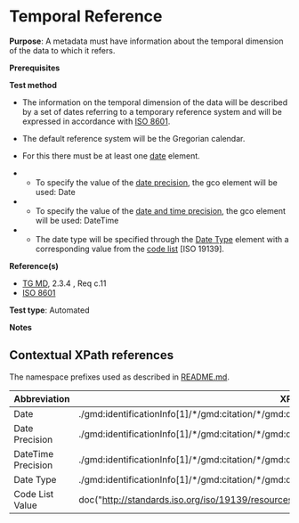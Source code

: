 # Temporal Reference


**Purpose**: A metadata must have information about the temporal dimension of the data to which it refers.

**Prerequisites**

**Test method**

* The information on the temporal dimension of the data will be described by a set of dates referring to a temporary reference system and will be expressed in accordance with [ISO 8601](http://inspire.ec.europa.eu/id/ats/metadata/1.3/iso-19115-19119/README#ref_ISO_8601).

* The default reference system will be the Gregorian calendar.
* For this there must be at least one [date](#date) element.

* - To specify the value of the [date precision](#datePrecision), the gco element will be used: Date

* - To specify the value of the [date and time precision](#dateTimePrecision), the gco element will be used: DateTime

* - The date type will be specified through the [Date Type](#dateType) element with a corresponding value from the [code list](#codeListValue) [ISO 19139].

**Reference(s)**	 

* [TG MD](http://inspire.ec.europa.eu/id/ats/metadata/2.0/common/README#ref_TG_MD), 2.3.4 , Req c.11
* [ISO 8601](http://inspire.ec.europa.eu/id/ats/metadata/1.3/iso-19115-19119/README#ref_ISO_8601)

**Test type**: Automated

**Notes**


## Contextual XPath references

The namespace prefixes used as described in [README.md](http://inspire.ec.europa.eu/id/ats/metadata/2.0/common/README#namespaces).

Abbreviation                                   |  XPath expression (relative to gmd:MD_Metadata)
-----------------------------------------------| -------------------------------------------------------------------------
<a name="date"></a> Date  | ./gmd:identificationInfo[1]/\*/gmd:citation/\*/gmd:date/gmd:CI_Date/gmd:date[1]
<a name="datePrecision"></a> Date Precision  | ./gmd:identificationInfo[1]/\*/gmd:citation/\*/gmd:date/gmd:CI_Date/gmd:date[1]/gco:Date
<a name="dateTimePrecision"></a> DateTime Precision  | ./gmd:identificationInfo[1]/\*/gmd:citation/\*/gmd:date/gmd:CI_Date/gmd:date[1]/gco:DateTime
<a name="dateType"></a> Date Type | ./gmd:identificationInfo[1]/\*/gmd:citation/\*/gmd:date/gmd:CI_Date/gmd:date[1]/\*/gmd:dateType/gmd:CI_DateTypeCode/@codeListValue
<a name="codeListValue"></a> Code List Value | doc("http://standards.iso.org/iso/19139/resources/gmxCodelists.xml)//gmx:CodeListDictionary[@gml:id='CI_DateTypeCode']//gml:identifier/text()
